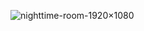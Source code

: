 ![nighttime-room-1920×1080](https://user-images.githubusercontent.com/58578326/155684928-7626bb24-3f2e-4d8d-84cc-54b13ccbee80.jpg)
